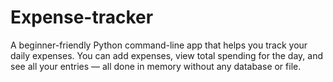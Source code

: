 # Expense-tracker
A beginner-friendly Python command-line app that helps you track your daily expenses. You can add expenses, view total spending for the day, and see all your entries — all done in memory without any database or file.
